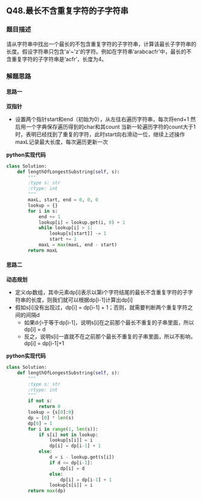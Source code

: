 ## Q48.最长不含重复字符的子字符串
### 题目描述
请从字符串中找出一个最长的不包含重复字符的子字符串，计算该最长子字符串的长度。假设字符串只包含'a'~'z'的字符。例如在字符串‘arabcacfr’中，最长的不含重复字符的子字符串是‘acfr’，长度为4。
### 解题思路
#### 思路一
**双指针**
- 设置两个指针start和end（初始为0），从左往右遍历字符串，每次将end+1
然后用一个字典保存遍历得到的char和其count
当新一轮遍历字符的count大于1时，表明已经找到了重复的字符，此时start向右滑动一位，继续上述操作
maxL记录最大长度，每次遍历更新一次

**python实现代码**
```python
class Solution:
    def lengthOfLongestSubstring(self, s):
        """
        :type s: str
        :rtype: int
        """
        maxL, start, end = 0, 0, 0
        lookup = {}
        for i in s:
            end += 1
            lookup[i] = lookup.get(i, 0) + 1
            while lookup[i] > 1:
                lookup[s[start]] -= 1
                start += 1
            maxL = max(maxL, end - start)
        return maxL
```

#### 思路二
**动态规划**
- 定义dp数组，其中元素dp[i]表示以第i个字符结尾的最长不含重复字符的子字符串的长度，则我们就可以根据dp[i-1]计算出dp[i]
- 假如s[i]没有出现过，dp[i] = dp[i-1] + 1；否则，就需要判断两个重复字符之间的间隔d
   - 如果d小于等于dp[i-1]，说明s[i]在之前那个最长不重复的子串里面，所以dp[i] = d
   - 反之，说明s[i]一直就不在之前那个最长不重复的子串里面，所以不影响，dp[i] = dp[i-1]+1

**python实现代码**
```python
class Solution:
    def lengthOfLongestSubstring(self, s):
        """
        :type s: str
        :rtype: int
        """
        if not s:
            return 0
        lookup = {s[0]:0}
        dp = [0] * len(s)
        dp[0] = 1
        for i in range(1, len(s)):
            if s[i] not in lookup:
                lookup[s[i]] = i
                dp[i] = dp[i-1] + 1
            else:
                d = i - lookup.get(s[i])
                if d <= dp[i-1]:
                    dp[i] = d
                else:
                    dp[i] = dp[i-1] + 1
                lookup[s[i]] = i
        return max(dp)
```